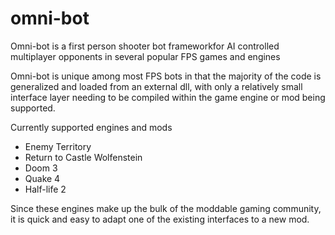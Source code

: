 # omni-bot
Omni-bot is a first person shooter bot frameworkfor AI controlled multiplayer opponents in several popular FPS games and engines

Omni-bot is unique among most FPS bots in that the majority of the code is generalized and loaded from an external dll, with only a relatively small interface layer needing to be compiled within the game engine or mod being supported.

Currently supported engines and mods
- Enemy Territory
- Return to Castle Wolfenstein
- Doom 3
- Quake 4
- Half-life 2

Since these engines make up the bulk of the moddable gaming community, it is quick and easy to adapt one of the existing interfaces to a new mod.
